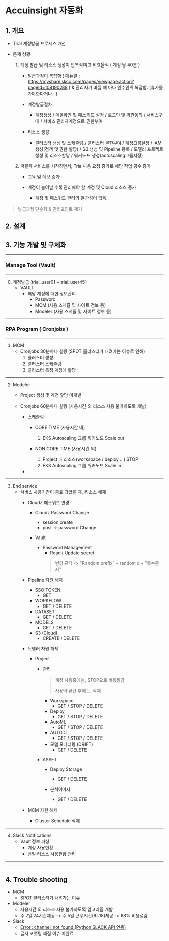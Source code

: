 # Accuinsight 자동화

## 1. 개요
- Trial 계정발급 프로세스 개선

- 문제 상황
    1. 계정 발급 및 리소스 생성이 반복적이고 비효율적 ( 계정 당 40분 )
        - 발급과정이 복잡함 ( 매뉴얼 : https://myshare.skcc.com/pages/viewpage.action?pageId=108190288 ) & 관리자가 바뀔 때 마다 인수인계 복잡함. (휴가를 가야한다거나...)
        
        - 계정발급절차
            - 계정생성 / 메일확인 및 패스워드 설정 / 로그인 및 약관동의 / 서비스구매 / 서비스 관리자계정으로 권한부여
        - 리소스 생성
            - 클러스터 생성 및 스케쥴링 / 클러스터 권한부여 / 계정그룹설정 / IAM 생성(정책 및 권한 할당) / S3 생성 및 Pipeline 등록 / 모델러 프로젝트 생성 및 리소스할당 / 워커노드 생성(autoscaling그룹지정)

    2. 퍼블릭 서비스를 시작하면서, Trial사용 요청 증가로 해당 작업 공수 증가
        - 교육 및 데모 증가

        - 계정이 늘어날 수록 관리해야 할 계정 및 Cloud 리소스 증가
            - 계정 및 패스워드 관리의 일관성이 없음.
        

> 발급과정 단순화 & 관리포인트 제거


## 2. 설계

## 3. 기능 개발 및 구체화
-----------------------------------------------
### Manage Tool (Vault)
-----------------------------------------------
0. 계정발급 (trial_user01 ~ trial_user45)
    - VAULT
        - 해당 계정에 대한 정보관리
            - Password
            - MCM (사용 스케쥴 및 사이트 정보 등)
            - Modeler (사용 스케쥴 및 사이트 정보 등)

------------------------------------------------
### RPA Program ( Cronjobs )
------------------------------------------------
1. MCM
    - Cronjobs 30분마다 실행 (SPOT 클러스터가 내려가는 이슈로 인해)
        1. 클러스터 생성
        2. 클러스터 스케쥴링
        3. 클러스터 특정 계정에 할당

------------------------------------------------
2. Modeler
    - Project 생성 및 계정 할당 <a> 미개발 </a>

    - Cronjobs 60분마다 실행 (사용시간 외 리소스 사용 불가하도록 개발)
        - 스케쥴링
            - CORE TIME (사용시간 내)
                1. EKS Autoscaling 그룹 워커노드 Scale out

            - NON CORE TIME (사용시간 외)
                1. Project 내 리소스(workspace / deploy ...) STOP
                2. EKS Autoscaling 그룹 워커노드 Scale in
        - 
------------------------------------------------
3. End service
    - 서비스 사용기간이 종료 되었을 때, 리소스 해제
        - CloudZ 패스워드 변경
            - Cloudz Password Change
                - session create
                - post -> password Change

            - Vault
                - Password Management
                    - Read / Update secret
                    > 변경 규칙 -> "Random prefix" + random d + "특수문자"
            
        - Pipeline 자원 해제
            - SSO TOKEN
                - GET
            - WORKFLOW
                - GET / DELETE
            - DATASET
                - GET / DELETE
            - MODELS
                - GET / DELETE
            - S3 (Cloud)
                - CREATE / DELETE

        - 모델러 자원 해제
            - Project
                - 관리
                    > 계정 사용중에는, STOP으로 비용절감
                    >
                    > 사용이 끝난 후에는, 삭제 
                    - Workspace
                        - GET / STOP / DELETE 
                    - Deploy 
                        - GET / STOP / DELETE
                    - AutoML
                        - GET / STOP / DELETE
                    - AUTODL
                        - GET / <a> STOP </a> / <a> DELETE</a>
                    - 모델 모니터링 (DRIFT)
                        - GET / DELETE
                
                - ASSET
                    - Deploy Storage
                        - GET / DELETE
                    
                    - 분석이미지
                        - GET / DELETE

        - MCM 자원 해제
            - Cluster Schedule 삭제

------------------------------------------------

4. Slack Notifications
    - Vault 정보 파싱
        - 계정 사용현황
        - 금일 리소스 사용현황 관리


------------------------------------------------
------------------------------------------------

## 4. Trouble shooting
- MCM
    - SPOT 클러스터가 내려가는 이슈
- Modeler
    - 사용시간 외 리소스 사용 불가하도록 알고리즘 개발 
    - 주 7일 24시간제공 -> 주 5일 근무시간(9~18)제공 -> 68% 비용절감
- Slack
    - <a href = 'https://github.com/kmh03214/BigData_Platform/blob/main/Slack/01%20Slack%20error%20channel_not_found.md'>Error : channel_not_found (Python SLACK API 연동)</a>
    - 글자 포맷팅 깨짐 이슈 <a>미완료</a>

